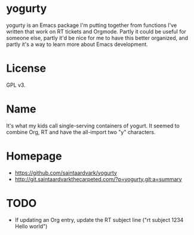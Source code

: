 # yogurty

yogurty is an Emacs package I'm putting together from functions I've
written that work on RT tickets and Orgmode.  Partly it could be
useful for someone else, partly it'd be nice for me to have this
better organized, and partly it's a way to learn more about Emacs
development.

# License

GPL v3.

# Name

It's what my kids call single-serving containers of yogurt.  It seemed
to combine Org, RT and have the all-import two "y" characters.

# Homepage

* https://github.com/saintaardvark/yogurty
* http://git.saintaardvarkthecarpeted.com/?p=yogurty.git;a=summary

# TODO

* If updating an Org entry, update the RT subject line ("rt subject
  1234 Hello world")
